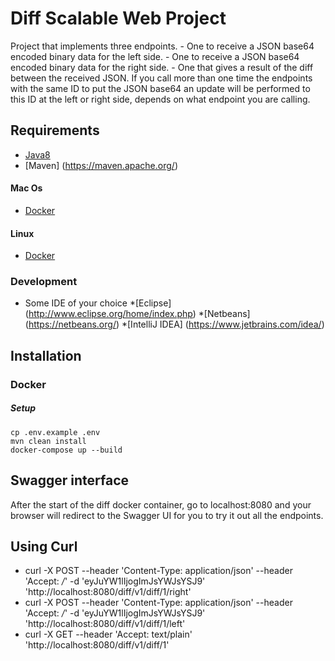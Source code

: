 # Diff Scalable Web Project

Project that implements three endpoints.
	- One to receive a JSON base64 encoded binary data for the left side.
	- One to receive a JSON base64 encoded binary data for the right side.
	- One that gives a result of the diff between the received JSON.
If you call more than one time the endpoints with the same ID to put the JSON base64 an update will be performed to this ID at the left or right side, depends on what endpoint you are calling.

## Requirements

* [Java8](http://www.oracle.com/technetwork/pt/java/javase/downloads/jdk8-downloads-2133151.html)
* [Maven] (https://maven.apache.org/)

#### Mac Os

* [Docker](https://docs.docker.com/docker-for-mac/)

#### Linux

* [Docker](https://docs.docker.com/engine/installation/linux/ubuntulinux/)

### Development

 * Some IDE of your choice *[Eclipse] (http://www.eclipse.org/home/index.php) *[Netbeans] (https://netbeans.org/) *[IntelliJ IDEA] (https://www.jetbrains.com/idea/)

## Installation

### Docker

##### Setup

```
cp .env.example .env
mvn clean install
docker-compose up --build
```
## Swagger interface

After the start of the diff docker container, go to localhost:8080 and your browser will redirect to the Swagger UI for you to try it out all the endpoints.

## Using Curl
* curl -X POST --header 'Content-Type: application/json' --header 'Accept: */*' -d 'eyJuYW1lIjogImJsYWJsYSJ9' 'http://localhost:8080/diff/v1/diff/1/right'
* curl -X POST --header 'Content-Type: application/json' --header 'Accept: */*' -d 'eyJuYW1lIjogImJsYWJsYSJ9' 'http://localhost:8080/diff/v1/diff/1/left'
* curl -X GET --header 'Accept: text/plain' 'http://localhost:8080/diff/v1/diff/1'


